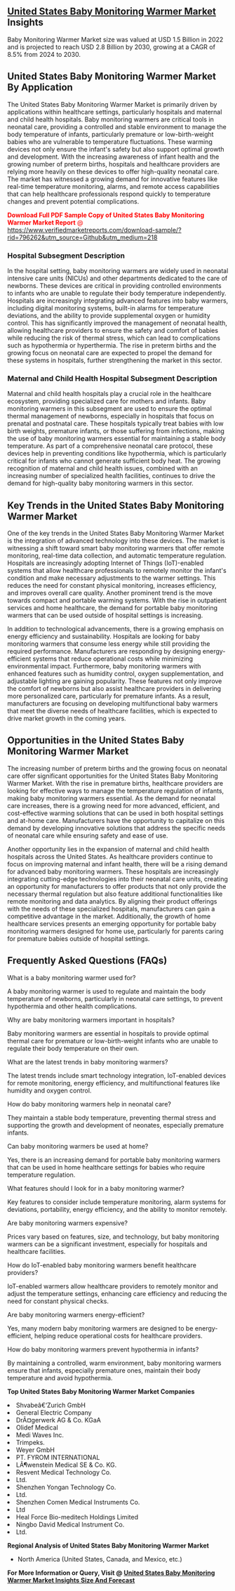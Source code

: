 <h2><a href="https://www.verifiedmarketreports.com/download-sample/?rid=796262&amp;utm_source=Github&amp;utm_medium=218" target="_blank">United States Baby Monitoring Warmer Market</a> Insights</h2><p>Baby Monitoring Warmer Market size was valued at USD 1.5 Billion in 2022 and is projected to reach USD 2.8 Billion by 2030, growing at a CAGR of 8.5% from 2024 to 2030.</p><p><h2>United States Baby Monitoring Warmer Market By Application</h2> <p>The United States Baby Monitoring Warmer Market is primarily driven by applications within healthcare settings, particularly hospitals and maternal and child health hospitals. Baby monitoring warmers are critical tools in neonatal care, providing a controlled and stable environment to manage the body temperature of infants, particularly premature or low-birth-weight babies who are vulnerable to temperature fluctuations. These warming devices not only ensure the infant's safety but also support optimal growth and development. With the increasing awareness of infant health and the growing number of preterm births, hospitals and healthcare providers are relying more heavily on these devices to offer high-quality neonatal care. The market has witnessed a growing demand for innovative features like real-time temperature monitoring, alarms, and remote access capabilities that can help healthcare professionals respond quickly to temperature changes and prevent potential complications. <p><span class=""><span style="color: #ff0000;"><strong>Download Full PDF Sample Copy of United States Baby Monitoring Warmer Market Report</strong> @ </span><a href="https://www.verifiedmarketreports.com/download-sample/?rid=796262&amp;utm_source=Github&amp;utm_medium=218" target="_blank">https://www.verifiedmarketreports.com/download-sample/?rid=796262&amp;utm_source=Github&amp;utm_medium=218</a></span></p> <h3>Hospital Subsegment Description</h3> <p>In the hospital setting, baby monitoring warmers are widely used in neonatal intensive care units (NICUs) and other departments dedicated to the care of newborns. These devices are critical in providing controlled environments to infants who are unable to regulate their body temperature independently. Hospitals are increasingly integrating advanced features into baby warmers, including digital monitoring systems, built-in alarms for temperature deviations, and the ability to provide supplemental oxygen or humidity control. This has significantly improved the management of neonatal health, allowing healthcare providers to ensure the safety and comfort of babies while reducing the risk of thermal stress, which can lead to complications such as hypothermia or hyperthermia. The rise in preterm births and the growing focus on neonatal care are expected to propel the demand for these systems in hospitals, further strengthening the market in this sector. <h3>Maternal and Child Health Hospital Subsegment Description</h3> <p>Maternal and child health hospitals play a crucial role in the healthcare ecosystem, providing specialized care for mothers and infants. Baby monitoring warmers in this subsegment are used to ensure the optimal thermal management of newborns, especially in hospitals that focus on prenatal and postnatal care. These hospitals typically treat babies with low birth weights, premature infants, or those suffering from infections, making the use of baby monitoring warmers essential for maintaining a stable body temperature. As part of a comprehensive neonatal care protocol, these devices help in preventing conditions like hypothermia, which is particularly critical for infants who cannot generate sufficient body heat. The growing recognition of maternal and child health issues, combined with an increasing number of specialized health facilities, continues to drive the demand for high-quality baby monitoring warmers in this sector. <h2>Key Trends in the United States Baby Monitoring Warmer Market</h2> <p>One of the key trends in the United States Baby Monitoring Warmer Market is the integration of advanced technology into these devices. The market is witnessing a shift toward smart baby monitoring warmers that offer remote monitoring, real-time data collection, and automatic temperature regulation. Hospitals are increasingly adopting Internet of Things (IoT)-enabled systems that allow healthcare professionals to remotely monitor the infant's condition and make necessary adjustments to the warmer settings. This reduces the need for constant physical monitoring, increases efficiency, and improves overall care quality. Another prominent trend is the move towards compact and portable warming systems. With the rise in outpatient services and home healthcare, the demand for portable baby monitoring warmers that can be used outside of hospital settings is increasing. <p>In addition to technological advancements, there is a growing emphasis on energy efficiency and sustainability. Hospitals are looking for baby monitoring warmers that consume less energy while still providing the required performance. Manufacturers are responding by designing energy-efficient systems that reduce operational costs while minimizing environmental impact. Furthermore, baby monitoring warmers with enhanced features such as humidity control, oxygen supplementation, and adjustable lighting are gaining popularity. These features not only improve the comfort of newborns but also assist healthcare providers in delivering more personalized care, particularly for premature infants. As a result, manufacturers are focusing on developing multifunctional baby warmers that meet the diverse needs of healthcare facilities, which is expected to drive market growth in the coming years. <h2>Opportunities in the United States Baby Monitoring Warmer Market</h2> <p>The increasing number of preterm births and the growing focus on neonatal care offer significant opportunities for the United States Baby Monitoring Warmer Market. With the rise in premature births, healthcare providers are looking for effective ways to manage the temperature regulation of infants, making baby monitoring warmers essential. As the demand for neonatal care increases, there is a growing need for more advanced, efficient, and cost-effective warming solutions that can be used in both hospital settings and at-home care. Manufacturers have the opportunity to capitalize on this demand by developing innovative solutions that address the specific needs of neonatal care while ensuring safety and ease of use. <p>Another opportunity lies in the expansion of maternal and child health hospitals across the United States. As healthcare providers continue to focus on improving maternal and infant health, there will be a rising demand for advanced baby monitoring warmers. These hospitals are increasingly integrating cutting-edge technologies into their neonatal care units, creating an opportunity for manufacturers to offer products that not only provide the necessary thermal regulation but also feature additional functionalities like remote monitoring and data analytics. By aligning their product offerings with the needs of these specialized hospitals, manufacturers can gain a competitive advantage in the market. Additionally, the growth of home healthcare services presents an emerging opportunity for portable baby monitoring warmers designed for home use, particularly for parents caring for premature babies outside of hospital settings. <h2>Frequently Asked Questions (FAQs)</h2> <p>What is a baby monitoring warmer used for?</p> <p>A baby monitoring warmer is used to regulate and maintain the body temperature of newborns, particularly in neonatal care settings, to prevent hypothermia and other health complications.</p> <p>Why are baby monitoring warmers important in hospitals?</p> <p>Baby monitoring warmers are essential in hospitals to provide optimal thermal care for premature or low-birth-weight infants who are unable to regulate their body temperature on their own.</p> <p>What are the latest trends in baby monitoring warmers?</p> <p>The latest trends include smart technology integration, IoT-enabled devices for remote monitoring, energy efficiency, and multifunctional features like humidity and oxygen control.</p> <p>How do baby monitoring warmers help in neonatal care?</p> <p>They maintain a stable body temperature, preventing thermal stress and supporting the growth and development of neonates, especially premature infants.</p> <p>Can baby monitoring warmers be used at home?</p> <p>Yes, there is an increasing demand for portable baby monitoring warmers that can be used in home healthcare settings for babies who require temperature regulation.</p> <p>What features should I look for in a baby monitoring warmer?</p> <p>Key features to consider include temperature monitoring, alarm systems for deviations, portability, energy efficiency, and the ability to monitor remotely.</p> <p>Are baby monitoring warmers expensive?</p> <p>Prices vary based on features, size, and technology, but baby monitoring warmers can be a significant investment, especially for hospitals and healthcare facilities.</p> <p>How do IoT-enabled baby monitoring warmers benefit healthcare providers?</p> <p>IoT-enabled warmers allow healthcare providers to remotely monitor and adjust the temperature settings, enhancing care efficiency and reducing the need for constant physical checks.</p> <p>Are baby monitoring warmers energy-efficient?</p> <p>Yes, many modern baby monitoring warmers are designed to be energy-efficient, helping reduce operational costs for healthcare providers.</p> <p>How do baby monitoring warmers prevent hypothermia in infants?</p> <p>By maintaining a controlled, warm environment, baby monitoring warmers ensure that infants, especially premature ones, maintain their body temperature and avoid hypothermia.</p> </p><p><strong>Top United States Baby Monitoring Warmer Market Companies</strong></p><div data-test-id=""><p><li>Shvabeâ€‘Zurich GmbH</li><li> General Electric Company</li><li> DrÃ¤gerwerk AG & Co. KGaA</li><li> Olidef Medical</li><li> Medi Waves Inc.</li><li> Trimpeks.</li><li> Weyer GmbH</li><li> PT. FYROM INTERNATIONAL</li><li> LÃ¶wenstein Medical SE & Co. KG.</li><li> Resvent Medical Technology Co.</li><li> Ltd.</li><li> Shenzhen Yongan Technology Co.</li><li> Ltd.</li><li> Shenzhen Comen Medical Instruments Co.</li><li> Ltd</li><li> Heal Force Bio-meditech Holdings Limited</li><li> Ningbo David Medical Instrument Co.</li><li> Ltd.</li></p><div><strong>Regional Analysis of&nbsp;United States Baby Monitoring Warmer Market</strong></div><ul><li dir="ltr"><p dir="ltr">North America&nbsp;(United States, Canada, and Mexico, etc.)</p></li></ul><p><strong>For More Information or Query, Visit @&nbsp;</strong><strong><a href="https://www.verifiedmarketreports.com/product/baby-monitoring-warmer-market/?utm_source=Github&amp;utm_medium=218" target="_blank">United States Baby Monitoring Warmer Market Insights Size And Forecast</a></strong></p></div>
